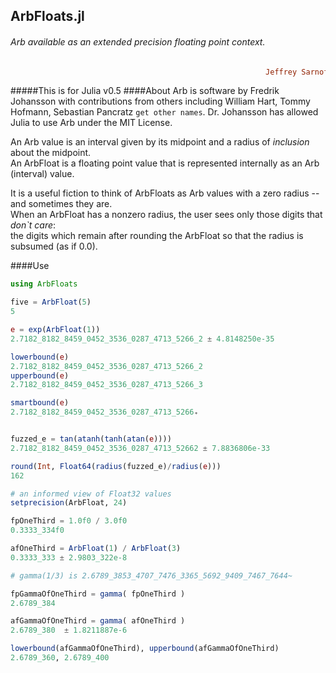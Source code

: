 ## ArbFloats.jl
###### Arb available as an extended precision floating point context.

```ruby
                                                         Jeffrey Sarnoff © 2016˗May˗26 in New York City
```
#####This is for Julia v0.5
####About
Arb is software by Fredrik Johansson with contributions from others including William Hart, Tommy Hofmann, Sebastian Pancratz `get other names`.
Dr. Johansson has allowed Julia to use Arb under the MIT License.  
  
An Arb value is an interval given by its midpoint and a radius of _inclusion_ about the midpoint.  
An ArbFloat is a floating point value that is represented internally as an Arb (interval) value.  

It is a useful fiction to think of ArbFloats as Arb values with a zero radius -- and sometimes they are.  
When an ArbFloat has a nonzero radius, the user sees only those digits that _don`t care_:  
the digits which remain after rounding the ArbFloat so that the radius is subsumed (as if 0.0).



####Use
```julia
using ArbFloats

five = ArbFloat(5)
5

e = exp(ArbFloat(1))
2.7182_8182_8459_0452_3536_0287_4713_5266_2 ± 4.8148250e-35

lowerbound(e)
2.7182_8182_8459_0452_3536_0287_4713_5266_2
upperbound(e)
2.7182_8182_8459_0452_3536_0287_4713_5266_3

smartbound(e)
2.7182_8182_8459_0452_3536_0287_4713_5266₊


fuzzed_e = tan(atanh(tanh(atan(e))))
2.7182_8182_8459_0452_3536_0287_4713_52662 ± 7.8836806e-33

round(Int, Float64(radius(fuzzed_e)/radius(e)))
162

# an informed view of Float32 values
setprecision(ArbFloat, 24)

fpOneThird = 1.0f0 / 3.0f0
0.3333_334f0

afOneThird = ArbFloat(1) / ArbFloat(3)
0.3333_333 ± 2.9803_322e-8

# gamma(1/3) is 2.6789_3853_4707_7476_3365_5692_9409_7467_7644~

fpGammaOfOneThird = gamma( fpOneThird )
2.6789_384

afGammaOfOneThird = gamma( afOneThird )
2.6789_380  ± 1.8211887e-6

lowerbound(afGammaOfOneThird), upperbound(afGammaOfOneThird)
2.6789_360, 2.6789_400




```
